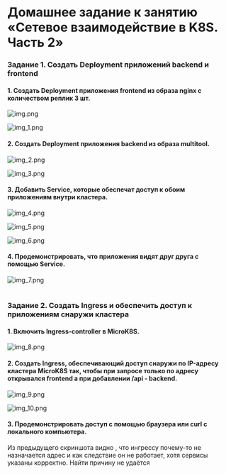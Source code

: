 # Домашнее задание к занятию «Сетевое взаимодействие в K8S. Часть 2» #

### Задание 1. Создать Deployment приложений backend и frontend ###

#### 1. Создать Deployment приложения frontend из образа nginx с количеством реплик 3 шт. ####

![img.png](img.png)

![img_1.png](img_1.png)

#### 2. Создать Deployment приложения backend из образа multitool. ####

![img_2.png](img_2.png)

![img_3.png](img_3.png)

#### 3. Добавить Service, которые обеспечат доступ к обоим приложениям внутри кластера. ####

![img_4.png](img_4.png)

![img_5.png](img_5.png)

![img_6.png](img_6.png)

#### 4. Продемонстрировать, что приложения видят друг друга с помощью Service. ####

![img_7.png](img_7.png)

#

### Задание 2. Создать Ingress и обеспечить доступ к приложениям снаружи кластера  ###

#### 1. Включить Ingress-controller в MicroK8S. ####

![img_8.png](img_8.png)

#### 2. Создать Ingress, обеспечивающий доступ снаружи по IP-адресу кластера MicroK8S так, чтобы при запросе только по адресу открывался frontend а при добавлении /api - backend. ####

![img_9.png](img_9.png)

![img_10.png](img_10.png)

#### 3. Продемонстрировать доступ с помощью браузера или curl с локального компьютера. ####

Из предыдущего скриншота видно , что ингрессу почему-то не назначается адрес и как следствие он не работает, хотя сервисы указаны корректно. Найти причину не удаётся   







